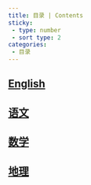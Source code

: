 ```yaml
---
title: 目录 | Contents
sticky:
 - type: number
 - sort type: 2
categories:
 - 目录
---
```

## [English](/Note/English/words/common.md)
## [语文](/Note/Chinese/ancient.md)
## [数学](/Note/math/Tongg.md)
## [地理](/Note/geography/1.md)
